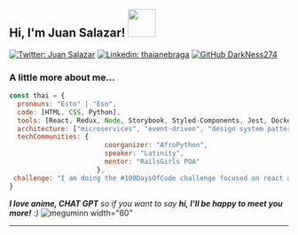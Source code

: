 <h2> Hi, I'm Juan Salazar! <img src="https://upload.wikimedia.org/wikipedia/commons/thumb/f/f0/Senati_Per%C3%BA_logo.svg/1200px-Senati_Per%C3%BA_logo.svg.png" width="50"></h2>


[![Twitter: Juan Salazar](https://img.shields.io/twitter/follow/ThaiiBraga?style=social)](https://twitter.com/ThaiiBraga)
[![Linkedin: thaianebraga](https://img.shields.io/badge/-thaianebraga-blue?style=flat-square&logo=Linkedin&logoColor=white&link=https://www.linkedin.com/in/thaianebraga/)](https://www.linkedin.com/in/thaianebraga/)
[![GitHub DarkNess274](https://img.shields.io/github/followers/thaiane?label=follow&style=social)](https://github.com/DarkNess274)


<h3> A little more about me...  </h3>

```javascript
const thai = {
  pronouns: "Esto" | "Eso",
  code: [HTML, CSS, Python],
  tools: [React, Redux, Node, Storybook, Styled-Components, Jest, Docker],
  architecture: ["microservices", "event-driven", "design system pattern"],
  techCommunities: {
                        coorganizer: "AfroPython",
                        speaker: "Latinity",
                        mentor: "RailsGirls POA"
                      },
 challenge: "I am doing the #100DaysOfCode challenge focused on react and typescript"
}
```

<em><b>I love anime, CHAT GPT</b> so if you want to say <b>hi, I'll be happy to meet you more!</b> :)</em>
![meguminn](https://github.com/DarkNess274/DarkNess274/assets/158103742/b4162ce3-9d69-44ed-b181-cce4c9d5a423) width="60"

---

